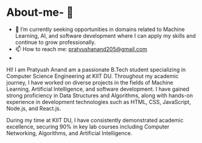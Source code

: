 # About-me- 🚀
- 🔭 I’m currently seeking opportunities in domains related to Machine Learning, AI, and software development where I can apply my skills and continue to grow professionally.
- 📫 How to reach me: pratyushanand205@gmail.com
- 
HI! I am Pratyush Anand am a passionate B.Tech student specializing in Computer Science Engineering at KIIT DU. Throughout my academic journey, I have worked on diverse projects in the fields of Machine Learning, Artificial Intelligence, and software development. I have gained strong proficiency in Data Structures and Algorithms, along with hands-on experience in development technologies such as HTML, CSS, JavaScript, Node.js, and React.js.

During my time at KIIT DU, I have consistently demonstrated academic excellence, securing 90% in key lab courses including Computer Networking, Algorithms, and Artificial Intelligence. 




